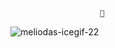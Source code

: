                         🐾
![meliodas-icegif-22](https://github.com/user-attachments/assets/9aa5f674-b979-4319-b31b-04c4e519f8f4)
